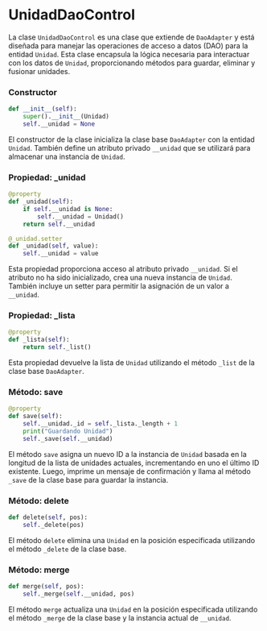 
# UnidadDaoControl

La clase `UnidadDaoControl` es una clase que extiende de `DaoAdapter` y está diseñada para manejar las operaciones de acceso a datos (DAO) para la entidad `Unidad`. Esta clase encapsula la lógica necesaria para interactuar con los datos de `Unidad`, proporcionando métodos para guardar, eliminar y fusionar unidades.

### Constructor

```python
def __init__(self):
    super().__init__(Unidad)
    self.__unidad = None
```

El constructor de la clase inicializa la clase base `DaoAdapter` con la entidad `Unidad`. También define un atributo privado `__unidad` que se utilizará para almacenar una instancia de `Unidad`.

### Propiedad: _unidad

```python
@property
def _unidad(self):
    if self.__unidad is None:
        self.__unidad = Unidad()
    return self.__unidad

@_unidad.setter
def _unidad(self, value):
    self.__unidad = value
```

Esta propiedad proporciona acceso al atributo privado `__unidad`. Si el atributo no ha sido inicializado, crea una nueva instancia de `Unidad`. También incluye un setter para permitir la asignación de un valor a `__unidad`.

### Propiedad: _lista

```python
@property
def _lista(self):
    return self._list()
```

Esta propiedad devuelve la lista de `Unidad` utilizando el método `_list` de la clase base `DaoAdapter`.

### Método: save

```python
@property    
def save(self):
    self.__unidad._id = self._lista._length + 1
    print("Guardando Unidad")
    self._save(self.__unidad)
```

El método `save` asigna un nuevo ID a la instancia de `Unidad` basada en la longitud de la lista de unidades actuales, incrementando en uno el último ID existente. Luego, imprime un mensaje de confirmación y llama al método `_save` de la clase base para guardar la instancia.

### Método: delete

```python
def delete(self, pos):
    self._delete(pos)  
```

El método `delete` elimina una `Unidad` en la posición especificada utilizando el método `_delete` de la clase base.

### Método: merge

```python
def merge(self, pos):
    self._merge(self.__unidad, pos)
```

El método `merge` actualiza una `Unidad` en la posición especificada utilizando el método `_merge` de la clase base y la instancia actual de `__unidad`.
